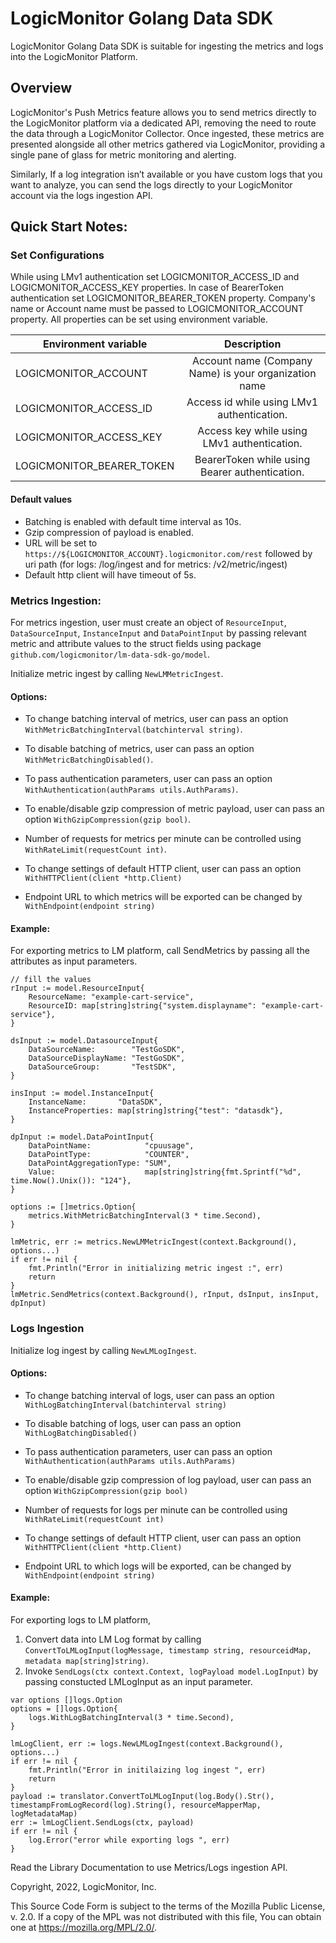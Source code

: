 # LogicMonitor Golang Data SDK

LogicMonitor Golang Data SDK is suitable for ingesting the metrics and logs into the LogicMonitor Platform.

## Overview
LogicMonitor's Push Metrics feature allows you to send metrics directly to the LogicMonitor platform via a dedicated API, removing the need to route the data through a LogicMonitor Collector. Once ingested, these metrics are presented alongside all other metrics gathered via LogicMonitor, providing a single pane of glass for metric monitoring and alerting.

Similarly, If a log integration isn’t available or you have custom logs that you want to analyze, you can send the logs directly to your LogicMonitor account via the logs ingestion API.

## Quick Start Notes:

### Set Configurations
While using LMv1 authentication set LOGICMONITOR_ACCESS_ID and LOGICMONITOR_ACCESS_KEY properties.
In case of BearerToken authentication set LOGICMONITOR_BEARER_TOKEN property. 
Company's name or Account name must be passed to LOGICMONITOR_ACCOUNT property. 
All properties can be set using environment variable.

| Environment variable |	Description |
| -------------------- |:--------------:|
|   LOGICMONITOR_ACCOUNT         |	Account name (Company Name) is your organization name |
|   LOGICMONITOR_ACCESS_ID       |	Access id while using LMv1 authentication.|
|   LOGICMONITOR_ACCESS_KEY      |	Access key while using LMv1 authentication.|
|   LOGICMONITOR_BEARER_TOKEN    |	BearerToken while using Bearer authentication.|

#### Default values

- Batching is enabled with default time interval as 10s.
- Gzip compression of payload is enabled.
- URL will be set to `https://${LOGICMONITOR_ACCOUNT}.logicmonitor.com/rest` followed by uri path (for logs: /log/ingest and for metrics: /v2/metric/ingest)
- Default http client will have timeout of 5s.

### Metrics Ingestion:
For metrics ingestion, user must create an object of `ResourceInput`, `DataSourceInput`, `InstanceInput` and `DataPointInput` by passing relevant metric and attribute values to the struct fields using package `github.com/logicmonitor/lm-data-sdk-go/model`.

Initialize metric ingest by calling `NewLMMetricIngest`. 

#### Options:

- To change batching interval of metrics, user can pass an option `WithMetricBatchingInterval(batchinterval string)`.

- To disable batching of metrics, user can pass an option `WithMetricBatchingDisabled()`.

- To pass authentication parameters, user can pass an option `WithAuthentication(authParams utils.AuthParams)`.

- To enable/disable gzip compression of metric payload, user can pass an option `WithGzipCompression(gzip bool)`.

- Number of requests for metrics per minute can be controlled using `WithRateLimit(requestCount int)`.

- To change settings of default HTTP client, user can pass an option `WithHTTPClient(client *http.Client)`

- Endpoint URL to which metrics will be exported can be changed by `WithEndpoint(endpoint string)` 

#### Example:

For exporting metrics to LM platform, call SendMetrics by passing all the attributes as input parameters.

    // fill the values
	rInput := model.ResourceInput{
		ResourceName: "example-cart-service",
		ResourceID: map[string]string{"system.displayname": "example-cart-service"},
	}

	dsInput := model.DatasourceInput{
		DataSourceName:        "TestGoSDK",
		DataSourceDisplayName: "TestGoSDK",
		DataSourceGroup:       "TestSDK",
	}

	insInput := model.InstanceInput{
		InstanceName:       "DataSDK",
		InstanceProperties: map[string]string{"test": "datasdk"},
	}

	dpInput := model.DataPointInput{
		DataPointName:            "cpuusage",
		DataPointType:            "COUNTER",
		DataPointAggregationType: "SUM",
		Value:                    map[string]string{fmt.Sprintf("%d", time.Now().Unix()): "124"},
	}

	options := []metrics.Option{
		metrics.WithMetricBatchingInterval(3 * time.Second),
	}

	lmMetric, err := metrics.NewLMMetricIngest(context.Background(), options...)
	if err != nil {
		fmt.Println("Error in initializing metric ingest :", err)
		return
	}
	lmMetric.SendMetrics(context.Background(), rInput, dsInput, insInput, dpInput)

### Logs Ingestion

Initialize log ingest by calling `NewLMLogIngest`. 

#### Options:

- To change batching interval of logs, user can pass an option `WithLogBatchingInterval(batchinterval string)`

- To disable batching of logs, user can pass an option `WithLogBatchingDisabled()`

- To pass authentication parameters, user can pass an option `WithAuthentication(authParams utils.AuthParams)`

- To enable/disable gzip compression of log payload, user can pass an option `WithGzipCompression(gzip bool)`

- Number of requests for logs per minute can be controlled using `WithRateLimit(requestCount int)`

- To change settings of default HTTP client, user can pass an option `WithHTTPClient(client *http.Client)`

- Endpoint URL to which logs will be exported, can be changed by `WithEndpoint(endpoint string)` 

#### Example:

For exporting logs to LM platform, 
1. Convert data into LM Log format by calling `ConvertToLMLogInput(logMessage, timestamp string, resourceidMap, metadata map[string]string)`. 
2. Invoke `SendLogs(ctx context.Context, logPayload model.LogInput)` by passing constucted LMLogInput as an input parameter.

```
var options []logs.Option
options = []logs.Option{
	logs.WithLogBatchingInterval(3 * time.Second),
}

lmLogClient, err := logs.NewLMLogIngest(context.Background(), options...)
if err != nil {
	fmt.Println("Error in initilaizing log ingest ", err)
	return
}
payload := translator.ConvertToLMLogInput(log.Body().Str(), timestampFromLogRecord(log).String(), resourceMapperMap, logMetadataMap)
err := lmLogClient.SendLogs(ctx, payload)
if err != nil {
	log.Error("error while exporting logs ", err)
}
```

Read the Library Documentation to use Metrics/Logs ingestion API.


Copyright, 2022, LogicMonitor, Inc.

This Source Code Form is subject to the terms of the Mozilla Public License, v. 2.0. If a copy of the MPL was not distributed with this file, You can obtain one at https://mozilla.org/MPL/2.0/.